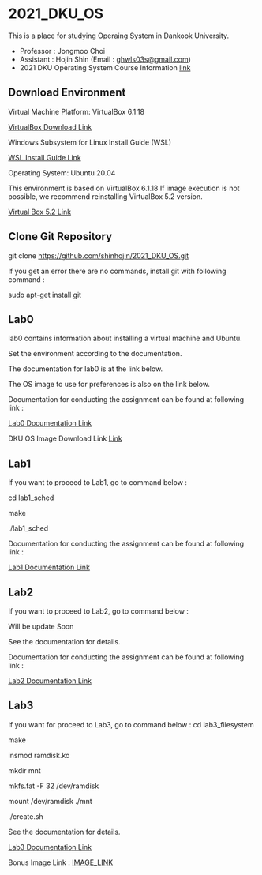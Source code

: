 # 2021_DKU_OS


This is a place for studying Operaing System in Dankook University.
- Professor : Jongmoo Choi
- Assistant : Hojin Shin (Email : ghwls03s@gmail.com)
- 2021 DKU Operating System Course Information [link](http://embedded.dankook.ac.kr/~choijm/course/course.html)


## Download Environment
Virtual Machine Platform: VirtualBox 6.1.18

[VirtualBox Download Link](https://www.virtualbox.org/wiki/Downloads)

Windows Subsystem for Linux Install Guide (WSL)

[WSL Install Guide Link](https://docs.microsoft.com/ko-KR/windows/wsl/install-win10#step-4---download-the-linux-kernel-update-package)

Operating System: Ubuntu 20.04

This environment is based on VirtualBox 6.1.18
If image execution is not possible, we recommend reinstalling VirtualBox 5.2 version.

[Virtual Box 5.2 Link](https://www.virtualbox.org/wiki/Download_Old_Builds_5_2)

## Clone Git Repository
git clone https://github.com/shinhojin/2021_DKU_OS.git

If you get an error there are no commands, install git with following command :

sudo apt-get install git

## Lab0

lab0 contains information about installing a virtual machine and Ubuntu.

Set the environment according to the documentation.

The documentation for lab0 is at the link below.

The OS image to use for preferences is also on the link below.

Documentation for conducting the assignment can be found at following link :

[Lab0 Documentation Link]()

DKU OS Image Download Link [Link](https://drive.google.com/file/d/11vOOjmYY-kWOY2u1andpluxYBdSQT-EA/view?usp=sharing)


## Lab1
If you want to proceed to Lab1, go to command below :

cd lab1_sched

make

./lab1_sched

Documentation for conducting the assignment can be found at following link :

[Lab1 Documentation Link]()

## Lab2
If you want to proceed to Lab2, go to command below :

Will be update Soon

See the documentation for details.

Documentation for conducting the assignment can be found at following link :

[Lab2 Documentation Link]()

## Lab3

If you want for proceed to Lab3, go to command below :
cd lab3_filesystem

make

insmod ramdisk.ko

mkdir mnt

mkfs.fat -F 32 /dev/ramdisk

mount /dev/ramdisk ./mnt

./create.sh

See the documentation for details.

[Lab3 Documentation Link]()

Bonus Image Link : [IMAGE_LINK](https://drive.google.com/open?id=1nDOef1QCtXNO49R87IVuYgpwCOdOsPK7)
